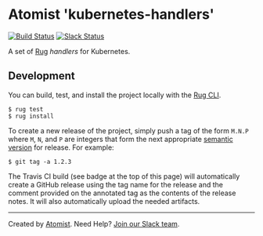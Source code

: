 # Atomist 'kubernetes-handlers'

[![Build Status](https://travis-ci.org/atomist/kubernetes-handlers.svg?branch=master)](https://travis-ci.org/atomist/kubernetes-handlers)
[![Slack Status](https://join.atomist.com/badge.svg)](https://join.atomist.com)

[rug]: http://docs.atomist.com/

A set of [Rug][rug] _handlers_ for Kubernetes.

[rug]: https://github.com/atomist/rug

## Development

You can build, test, and install the project locally with
the [Rug CLI][cli].

[cli]: https://github.com/atomist/rug-cli

```
$ rug test
$ rug install
```

To create a new release of the project, simply push a tag of the form
`M.N.P` where `M`, `N`, and `P` are integers that form the next
appropriate [semantic version][semver] for release.  For example:

[semver]: http://semver.org

```
$ git tag -a 1.2.3
```

The Travis CI build (see badge at the top of this page) will
automatically create a GitHub release using the tag name for the
release and the comment provided on the annotated tag as the contents
of the release notes.  It will also automatically upload the needed
artifacts.

---
Created by [Atomist][atomist].
Need Help?  [Join our Slack team][slack].

[atomist]: https://www.atomist.com/
[slack]: https://join.atomist.com/
